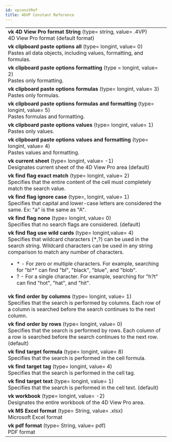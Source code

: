 ```yaml
---
id: vpconstRef
title: 4DVP Constant Reference
---
```


| |
|---|
|<!-- REF vk_4D_View_Pro_format2.Syntax -->**vk 4D View Pro format String** (type= string, value= .4VP)<br>4D View Pro format (default format)<!-- END REF -->|
|<!-- REF vk_clipboard_paste_options_all2.Syntax -->**vk clipboard paste options all** (type= longint, value= 0)<br>Pastes all data objects, including values, formatting, and formulas.<!-- END REF -->|
|<!-- REF vk_clipboard_paste_options_formatting2.Syntax -->**vk clipboard paste options formatting** (type = longint, value= 2)<br>Pastes only formatting.<!-- END REF -->|
|<!-- REF vk_clipboard_paste_options_formulas2.Syntax -->**vk clipboard paste options formulas** (type= longint, value= 3)<br>Pastes only formulas.<!-- END REF -->|
|<!-- REF vk_clipboard_paste_options_formulas_and_formatting2.Syntax -->**vk clipboard paste options formulas and formatting** (type= longint, value= 5)<br>Pastes formulas and formatting.<!-- END REF -->|
|<!-- REF vk_clipboard_paste_options_values2.Syntax -->**vk clipboard paste options values** (type= longint, value= 1)<br>Pastes only values.<!-- END REF -->|
|<!-- REF vk_clipboard_paste_options_values_and_formatting2.Syntax -->**vk clipboard paste options values and formatting** (type= longint, value= 4)<br>Pastes values and formatting.<!-- END REF -->|
|<!-- REF vk_current_sheet2.Syntax -->**vk current sheet** (type= longint, value= -1)<br>Designates current sheet of the 4D View Pro area (default)<!-- END REF -->	|
|<!-- REF vk_find_flag_exact_match2.Syntax -->**vk find flag exact match** (type= longint, value= 2)<br>Specifies that the entire content of the cell must completely match the search value.<!-- END REF -->|
|<!-- REF vk_find_flag_ignore_case2.Syntax -->**vk find flag ignore case** (type=, longint, value= 1)<br>Specifies that capital and lower-case letters are considered the same. Ex: "a" is the same as "A".<!-- END REF -->|
|<!-- REF vk_find_flag_none2.Syntax -->**vk find flag none** (type= longint, value= 0)<br>Specifies that no search flags are considered. (default)<!-- END REF -->|
|<!-- REF vk_find_flag_use_wild_cards2.Syntax -->**vk find flag use wild cards** (type= longint,value= 4)<br>Specifies that wildcard characters (\*,?) can be used in the search string. Wildcard characters can be used in any string comparison to match any number of characters.<p><ul><li>\*  - For zero or multiple characters. For example, searching for "bl*"  can find "bl", "black", "blue", and "blob".</li><li>? - For a single character. For example, searching for "h?t" can find "hot", "hat", and "hit".</li></ul><!-- END REF -->|
|<!-- REF vk_find_order_by_columns2.Syntax -->**vk find order by columns** (type= longint, value= 1)<br>Specifies that the search is performed by columns. Each row of a column is searched before the search continues to the next column. <!-- END REF -->|
|<!-- REF vk_find_order_by_rows2.Syntax -->**vk find order by rows** (type= longint, value= 0)<br>Specifies that the search is performed by rows. Each column of a row is searched before the search continues to the next row. (default)<!-- END REF -->|
|<!-- REF vk_find_target_formula2.Syntax -->**vk find target formula** (type= longint, value=	8)<br>Specifies that the search is performed in the cell formula.<!-- END REF -->|
|<!-- REF vk_find_target_tag2.Syntax -->**vk find target tag** (type= longint, value= 4)<br>Specifies that the search is performed in the cell tag.<!-- END REF -->|
|<!-- REF vk_find_target_text2.Syntax -->**vk find target text** (type= longint, value= 1)<br>Specifies that the search is performed in the cell text. (default)<!-- END REF -->|
|<!-- REF vk_workbook2.Syntax -->**vk workbook**	(type= longint, value= -2)<br>Designates the entire workbook of the 4D View Pro area.<!-- END REF -->|
|<!-- REF vk_MS_Excel_format2.Syntax -->**vk MS Excel format** (type= String, value= .xlsx)<br>Microsoft Excel format<!-- END REF -->|
|<!-- REF vk_pdf_format2.Syntax -->**vk pdf format** (type= String, value= pdf)<br>PDF format<!-- END REF -->|
